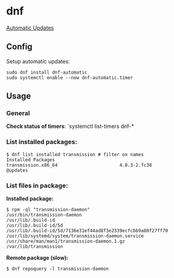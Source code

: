 # dnf

[Automatic Updates](https://docs.fedoraproject.org/en-US/quick-docs/autoupdates/#reasons-against-using-automatic-updates)

## Config

Setup automatic updates:

    sudo dnf install dnf-automatic
    sudo systemctl enable --now dnf-automatic.timer

## Usage

### General

**Check status of timers**: `systemctl list-timers dnf-*

### List installed packages:

```shell
$ dnf list installed transmission # filter on names
Installed Packages
transmission.x86_64                       4.0.3-2.fc38                       @updates
```

### List files in package:

**Installed package:**

```shell
$ rpm -ql "transmission-daemon"
/usr/bin/transmission-daemon
/usr/lib/.build-id
/usr/lib/.build-id/5d
/usr/lib/.build-id/5d/7136e31ef44ad8f3e2339ecfcbb9a80f27ff70
/usr/lib/systemd/system/transmission-daemon.service
/usr/share/man/man1/transmission-daemon.1.gz
/var/lib/transmission
```

**Remote package (slow):**

```shell
$ dnf repoquery -l transmission-daemon
```


